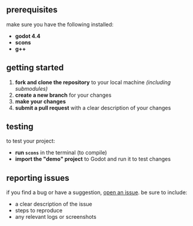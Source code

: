 ## prerequisites
make sure you have the following installed:
- **godot 4.4**
- **scons**
- **g++**

## getting started
1. **fork and clone the repository** to your local machine *(including submodules)*
2. **create a new branch** for your changes
3. **make your changes**
4. **submit a pull request** with a clear description of your changes

## testing
to test your project:
- **run `scons`** in the terminal (to compile)
- **import the "demo" project** to Godot and run it to test changes

## reporting issues
if you find a bug or have a suggestion, [open an issue](https://github.com/miwubunz/gtlib/issues/new). be sure to include:
- a clear description of the issue
- steps to reproduce
- any relevant logs or screenshots
